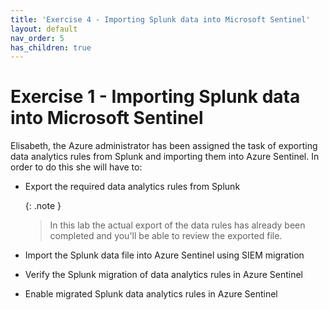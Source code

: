 ```yaml
---
title: 'Exercise 4 - Importing Splunk data into Microsoft Sentinel'
layout: default
nav_order: 5
has_children: true
---
```


# Exercise 1 - Importing Splunk data into Microsoft Sentinel

Elisabeth, the Azure administrator has been assigned the task of exporting data analytics rules from Splunk and importing them into Azure Sentinel. In order to do this she will have to:

- Export the required data analytics rules from Splunk

    {: .note }
    > In this lab the actual export of the data rules has already been completed and you'll be able to review the exported file.

- Import the Splunk data file into Azure Sentinel using SIEM migration
- Verify the Splunk migration of data analytics rules in Azure Sentinel
- Enable migrated Splunk data analytics rules in Azure Sentinel
